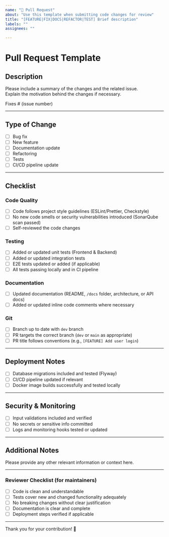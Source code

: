 ```yaml
---
name: "🚀 Pull Request"
about: "Use this template when submitting code changes for review"
title: "[FEATURE|FIX|DOCS|REFACTOR|TEST] Brief description"
labels: ""
assignees: ""

---
```


# Pull Request Template

## Description

Please include a summary of the changes and the related issue.  
Explain the motivation behind the changes if necessary.

Fixes # (issue number)

---

## Type of Change

- [ ] Bug fix
- [ ] New feature
- [ ] Documentation update
- [ ] Refactoring
- [ ] Tests
- [ ] CI/CD pipeline update

---

## Checklist

### Code Quality

- [ ] Code follows project style guidelines (ESLint/Prettier, Checkstyle)
- [ ] No new code smells or security vulnerabilities introduced (SonarQube scan passed)
- [ ] Self-reviewed the code changes

### Testing

- [ ] Added or updated unit tests (Frontend & Backend)
- [ ] Added or updated integration tests
- [ ] E2E tests updated or added (if applicable)
- [ ] All tests passing locally and in CI pipeline

### Documentation

- [ ] Updated documentation (README, `/docs` folder, architecture, or API docs)
- [ ] Added or updated inline code comments where necessary

### Git

- [ ] Branch up to date with `dev` branch
- [ ] PR targets the correct branch (`dev` or `main` as appropriate)
- [ ] PR title follows conventions (e.g., `[FEATURE] Add user login`)

---

## Deployment Notes

- [ ] Database migrations included and tested (Flyway)
- [ ] CI/CD pipeline updated if relevant
- [ ] Docker image builds successfully and tested locally

---

## Security & Monitoring

- [ ] Input validations included and verified
- [ ] No secrets or sensitive info committed
- [ ] Logs and monitoring hooks tested or updated

---

## Additional Notes

Please provide any other relevant information or context here.

---

### Reviewer Checklist (for maintainers)

- [ ] Code is clean and understandable
- [ ] Tests cover new and changed functionality adequately
- [ ] No breaking changes without clear justification
- [ ] Documentation is clear and complete
- [ ] Deployment steps verified if applicable

---

Thank you for your contribution! 🎉
